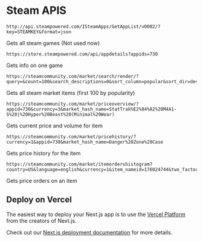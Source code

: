 # Steam APIS
```
http://api.steampowered.com/ISteamApps/GetAppList/v0002/?key=STEAMKEY&format=json
```
Gets all steam games (Not used now)
```
https://store.steampowered.com/api/appdetails?appids=730
```
Gets info on one game
```
https://steamcommunity.com/market/search/render/?query=&count=100&search_descriptions=0&sort_column=popular&sort_dir=desc&norender=1
```
Gets all steam market items (first 100 by popularity)
```
https://steamcommunity.com/market/priceoverview/?appid=730&currency=3&market_hash_name=StatTrak%E2%84%A2%20M4A1-S%20|%20Hyper%20Beast%20(Minimal%20Wear)
```
Gets current price and volume for item
```
https://steamcommunity.com/market/pricehistory/?currency=1&appid=730&market_hash_name=Danger%20Zone%20Case
```
Gets price history for the item
```
https://steamcommunity.com/market/itemordershistogram?country=US&language=english&currency=1&item_nameid=176024744&two_factor=0
```
Gets price orders on an item

## Deploy on Vercel

The easiest way to deploy your Next.js app is to use the [Vercel Platform](https://vercel.com/new?utm_medium=default-template&filter=next.js&utm_source=create-next-app&utm_campaign=create-next-app-readme) from the creators of Next.js.

Check out our [Next.js deployment documentation](https://nextjs.org/docs/deployment) for more details.